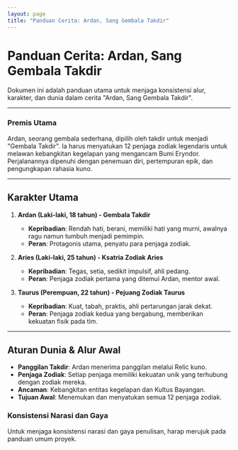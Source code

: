 ```yaml
---
layout: page
title: "Panduan Cerita: Ardan, Sang Gembala Takdir"
---
```

# Panduan Cerita: Ardan, Sang Gembala Takdir

Dokumen ini adalah panduan utama untuk menjaga konsistensi alur, karakter, dan dunia dalam cerita "Ardan, Sang Gembala Takdir".

---

### Premis Utama

Ardan, seorang gembala sederhana, dipilih oleh takdir untuk menjadi "Gembala Takdir". Ia harus menyatukan 12 penjaga zodiak legendaris untuk melawan kebangkitan kegelapan yang mengancam Bumi Eryndor. Perjalanannya dipenuhi dengan penemuan diri, pertempuran epik, dan pengungkapan rahasia kuno.

---

## Karakter Utama

1.  **Ardan (Laki-laki, 18 tahun) - Gembala Takdir**
    *   **Kepribadian**: Rendah hati, berani, memiliki hati yang murni, awalnya ragu namun tumbuh menjadi pemimpin.
    *   **Peran**: Protagonis utama, penyatu para penjaga zodiak.

2.  **Aries (Laki-laki, 25 tahun) - Ksatria Zodiak Aries**
    *   **Kepribadian**: Tegas, setia, sedikit impulsif, ahli pedang.
    *   **Peran**: Penjaga zodiak pertama yang ditemui Ardan, mentor awal.

3.  **Taurus (Perempuan, 22 tahun) - Pejuang Zodiak Taurus**
    *   **Kepribadian**: Kuat, tabah, praktis, ahli pertarungan jarak dekat.
    *   **Peran**: Penjaga zodiak kedua yang bergabung, memberikan kekuatan fisik pada tim.

---

## Aturan Dunia & Alur Awal

*   **Panggilan Takdir**: Ardan menerima panggilan melalui Relic kuno.
*   **Penjaga Zodiak**: Setiap penjaga memiliki kekuatan unik yang terhubung dengan zodiak mereka.
*   **Ancaman**: Kebangkitan entitas kegelapan dan Kultus Bayangan.
*   **Tujuan Awal**: Menemukan dan menyatukan semua 12 penjaga zodiak.

### Konsistensi Narasi dan Gaya

Untuk menjaga konsistensi narasi dan gaya penulisan, harap merujuk pada panduan umum proyek.
